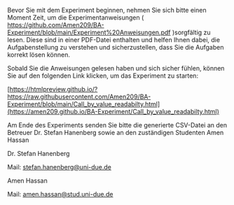 Bevor Sie mit dem Experiment beginnen, nehmen Sie sich bitte einen Moment Zeit, um die Experimentanweisungen
 ( https://github.com/Amen209/BA-Experiment/blob/main/Experiment%20Anweisungen.pdf )sorgfältig zu lesen. Diese sind in einer PDF-Datei enthalten und helfen Ihnen dabei, die Aufgabenstellung zu verstehen und sicherzustellen, dass Sie die Aufgaben korrekt lösen können.

Sobald Sie die Anweisungen gelesen haben und sich sicher fühlen, können Sie auf den folgenden Link klicken, um das Experiment zu starten:

[https://htmlpreview.github.io/?https://raw.githubusercontent.com/Amen209/BA-Experiment/blob/main/Call_by_value_readabilty.html](https://amen209.github.io/BA-Experiment/Call_by_value_readabilty.html)

Am Ende des Experiments senden Sie bitte die generierte CSV-Datei an den Betreuer Dr. Stefan Hanenberg sowie an den zuständigen Studenten Amen Hassan

Dr. Stefan Hanenberg

Mail: stefan.hanenberg@uni-due.de

Amen Hassan

Mail: amen.hassan@stud.uni-due.de
